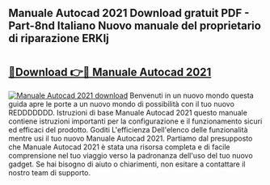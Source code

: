 ## Manuale Autocad 2021 Download gratuit PDF - Part-8nd Italiano Nuovo manuale del proprietario di riparazione ERKIj

# <h2><a href="http://dfb8vq.blite.top/?on=Manuale+Autocad+2021">🔗Download 👉🔴 Manuale Autocad 2021</a></h2>

[![Manuale Autocad 2021 download](https://i.imgur.com/lujVjoI.png)](http://dfb8vq.blite.top/?on=Manuale+Autocad+2021)
Benvenuti in un nuovo mondo questa guida apre le porte a un nuovo mondo di possibilità con il tuo nuovo REDDDDDDD. Istruzioni di base Manuale Autocad 2021 questo manuale contiene istruzioni importanti per la configurazione e il funzionamento sicuri ed efficaci del prodotto. Goditi L'efficienza Dell'elenco delle funzionalità mentre usi il tuo nuovo Manuale Autocad 2021. Partiamo dal presupposto che Manuale Autocad 2021 è stata una risorsa completa e di facile comprensione nel tuo viaggio verso la padronanza dell'uso del tuo nuovo gadget. Se hai bisogno di aiuto o chiarimenti, non esitare a contattare il nostro team di supporto.
